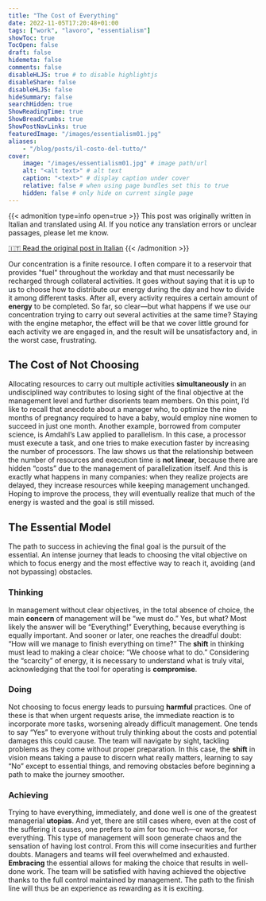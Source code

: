 ```yaml
---
title: "The Cost of Everything"
date: 2022-11-05T17:20:48+01:00
tags: ["work", "lavoro", "essentialism"]
showToc: true
TocOpen: false
draft: false
hidemeta: false
comments: false
disableHLJS: true # to disable highlightjs
disableShare: false
disableHLJS: false
hideSummary: false
searchHidden: true
ShowReadingTime: true
ShowBreadCrumbs: true
ShowPostNavLinks: true
featuredImage: "/images/essentialism01.jpg"
aliases: 
    - "/blog/posts/il-costo-del-tutto/"
cover:
    image: "/images/essentialism01.jpg" # image path/url
    alt: "<alt text>" # alt text
    caption: "<text>" # display caption under cover
    relative: false # when using page bundles set this to true
    hidden: false # only hide on current single page
---
```

{{< admonition type=info open=true >}}
This post was originally written in Italian and translated using AI. If you notice any translation errors or unclear passages, please let me know.

[🇮🇹 Read the original post in Italian](/il-costo-del-tutto/)
{{< /admonition >}}



Our concentration is a finite resource. I often compare it to a reservoir that provides "fuel" throughout the workday and that must necessarily be recharged through collateral activities. It goes without saying that it is up to us to choose how to distribute our energy during the day and how to divide it among different tasks. After all, every activity requires a certain amount of **energy** to be completed. So far, so clear—but what happens if we use our concentration trying to carry out several activities at the same time? Staying with the engine metaphor, the effect will be that we cover little ground for each activity we are engaged in, and the result will be unsatisfactory and, in the worst case, frustrating.

## The Cost of Not Choosing

Allocating resources to carry out multiple activities **simultaneously** in an undisciplined way contributes to losing sight of the final objective at the management level and further disorients team members. On this point, I’d like to recall that anecdote about a manager who, to optimize the nine months of pregnancy required to have a baby, would employ nine women to succeed in just one month. Another example, borrowed from computer science, is Amdahl’s Law applied to parallelism. In this case, a processor must execute a task, and one tries to make execution faster by increasing the number of processors. The law shows us that the relationship between the number of resources and execution time is **not linear**, because there are hidden “costs” due to the management of parallelization itself. And this is exactly what happens in many companies: when they realize projects are delayed, they increase resources while keeping management unchanged. Hoping to improve the process, they will eventually realize that much of the energy is wasted and the goal is still missed.

## The Essential Model

The path to success in achieving the final goal is the pursuit of the essential. An intense journey that leads to choosing the vital objective on which to focus energy and the most effective way to reach it, avoiding (and not bypassing) obstacles.

### Thinking

In management without clear objectives, in the total absence of choice, the main **concern** of management will be “we must do.” Yes, but what? Most likely the answer will be “Everything!” Everything, because everything is equally important. And sooner or later, one reaches the dreadful doubt: “How will we manage to finish everything on time?” The **shift** in thinking must lead to making a clear choice: “We choose what to do.” Considering the “scarcity” of energy, it is necessary to understand what is truly vital, acknowledging that the tool for operating is **compromise**.

### Doing

Not choosing to focus energy leads to pursuing **harmful** practices. One of these is that when urgent requests arise, the immediate reaction is to incorporate more tasks, worsening already difficult management. One tends to say “Yes” to everyone without truly thinking about the costs and potential damages this could cause. The team will navigate by sight, tackling problems as they come without proper preparation. In this case, the **shift** in vision means taking a pause to discern what really matters, learning to say “No” except to essential things, and removing obstacles before beginning a path to make the journey smoother.

### Achieving

Trying to have everything, immediately, and done well is one of the greatest managerial **utopias**. And yet, there are still cases where, even at the cost of the suffering it causes, one prefers to aim for too much—or worse, for everything. This type of management will soon generate chaos and the sensation of having lost control. From this will come insecurities and further doubts. Managers and teams will feel overwhelmed and exhausted. **Embracing** the essential allows for making the choice that results in well-done work. The team will be satisfied with having achieved the objective thanks to the full control maintained by management. The path to the finish line will thus be an experience as rewarding as it is exciting.


